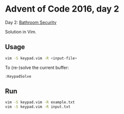 # Advent of Code 2016, day 2

Day 2: [Bathroom Security](https://adventofcode.com/2016/day/2)

Solution in Vim.


## Usage

```bash
vim -S keypad.vim -R <input-file>
```

To (re-)solve the current buffer:

```vim
:KeypadSolve
```


## Run

```bash
vim -S keypad.vim -R example.txt
vim -S keypad.vim -R input.txt
```
